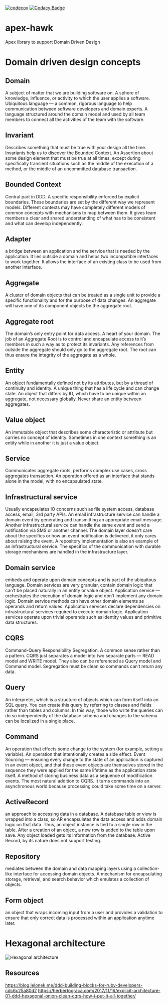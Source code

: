 [![codecov](https://codecov.io/gh/dieffrei/apex-hawk/branch/master/graph/badge.svg?token=YZ22J8GQF3)](https://codecov.io/gh/dieffrei/apex-hawk)
[![Codacy Badge](https://api.codacy.com/project/badge/Grade/05e0bf9a64c441cba589930c319f9003)](https://www.codacy.com/manual/dieffrei/apex-hawk?utm_source=github.com&amp;utm_medium=referral&amp;utm_content=dieffrei/apex-hawk&amp;utm_campaign=Badge_Grade)
# apex-hawk
Apex library to support Domain Driven Design


# Domain driven design concepts
## Domain
A subject of matter that we are building software on. A sphere of knowledge, influence, or activity to which the user applies a software.
Ubiquitous language — a common, rigorous language to help communication between software developers and domain experts. A language structured around the domain model and used by all team members to connect all the activities of the team with the software.
## Invariant 
Describes something that must be true with your design all the time. Invariants help us to discover the Bounded Context. An Assertion about some design element that must be true at all times, except during specifically transient situations such as the middle of the execution of a method, or the middle of an uncommitted database transaction.
## Bounded Context
Central part in DDD. A specific responsibility enforced by explicit boundaries. These boundaries are set by the different way we represent models. Different contexts may have completely different models of common concepts with mechanisms to map between them. It gives team members a clear and shared understanding of what has to be consistent and what can develop independently.
## Adapter
a bridge between an application and the service that is needed by the application. It lies outside a domain and helps two incompatible interfaces to work together. It allows the interface of an existing class to be used from another interface.
## Aggregate
A cluster of domain objects that can be treated as a single unit to provide a specific functionality and for the purpose of data changes. An aggregate will have one of its component objects be the aggregate root.
## Aggregate root
The domain’s only entry point for data access. A heart of your domain. The job of an Aggregate Root is to control and encapsulate access to it’s members in such a way as to protect its invariants. Any references from outside the aggregate should only go to the aggregate root. The root can thus ensure the integrity of the aggregate as a whole.
## Entity
An object fundamentally defined not by its attributes, but by a thread of continuity and identity. A unique thing that has a life cycle and can change state. An object that differs by ID, which have to be unique within an aggregate, not necessary globally. Never share an entity between aggregates.
## Value object
An immutable object that describes some characteristic or attribute but carries no concept of identity. Sometimes in one context something is an entity while in another it is just a value object.
## Service
Communicates aggregate roots, performs complex use cases, cross aggregates transaction. An operation offered as an interface that stands alone in the model, with no encapsulated state.
## Infrastructural service
Usually encapsulates IO concerns such as file system access, database access, email, 3rd party APIs. An email infrastructure service can handle a domain event by generating and transmitting an appropriate email message. Another infrastructural service can handle the same event and send a notification via SMS or another channel. The domain layer doesn’t care about the specifics or how an event notification is delivered, it only cares about raising the event. A repository implementation is also an example of an infrastructural service. The specifics of the communication with durable storage mechanisms are handled in the infrastructure layer.
## Domain service
embeds and operate upon domain concepts and is part of the ubiquitous language. Domain services are very granular, contain domain logic that can’t be placed naturally in an entity or value object.
Application service — orchestrates the execution of domain logic and don’t implement any domain logic. Domain service methods can have other domain elements as operands and return values. Application services declare dependencies on infrastructural services required to execute domain logic. Application services operate upon trivial operands such as identity values and primitive data structures.
## CQRS
Command-Query Responsibility Segregation. A common sense rather than a pattern. CQRS just separates a model into two separate parts — READ model and WRITE model. They also can be referenced as Query model and Command model. Segregation must be clean so commands can’t return any data.
## Query
An interpreter, which is a structure of objects which can form itself into an SQL query. You can create this query by referring to classes and fields rather than tables and columns. In this way, those who write the queries can do so independently of the database schema and changes to the schema can be localized in a single place.
## Command
An operation that effects some change to the system (for example, setting a variable). An operation that intentionally creates a side effect.
Event Sourcing — ensuring every change to the state of an application is captured in an event object, and that these event objects are themselves stored in the sequence they were applied for the same lifetime as the application state itself. A method of storing business data as a sequence of modification events. The most natural addition to CQRS. It turns commands into an asynchronous world because processing could take some time on a server.
## ActiveRecord
an approach to accessing data in a database. A database table or view is wrapped into a class, so AR encapsulates the data access and adds domain logic on that data. Thus, an object instance is tied to a single row in the table. After a creation of an object, a new row is added to the table upon save. Any object loaded gets its information from the database. Active Record, by its nature does not support testing.
## Repository
mediates between the domain and data mapping layers using a collection-like interface for accessing domain objects. A mechanism for encapsulating storage, retrieval, and search behavior which emulates a collection of objects.
## Form object
an object that wraps incoming input from a user and provides a validation to ensure that only correct data is processed within an application anytime later.

# Hexagonal architecture

![Hexagonal architecture](https://i.imgur.com/1gVLOpf.png)


## Resources
https://blog.lelonek.me/ddd-building-blocks-for-ruby-developers-cdc6c25a80d2
https://herbertograca.com/2017/11/16/explicit-architecture-01-ddd-hexagonal-onion-clean-cqrs-how-i-put-it-all-together/
